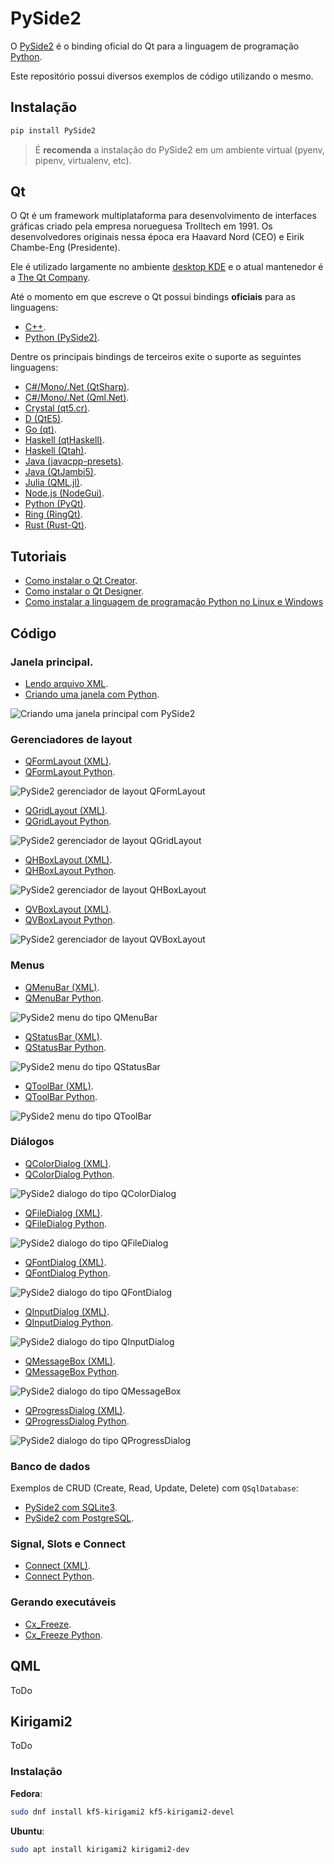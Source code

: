 # PySide2

O [PySide2](https://pypi.org/project/PySide2/) é o binding oficial do Qt para a linguagem de programação [Python](https://www.python.org/).

Este repositório possui diversos exemplos de código utilizando o mesmo.

## Instalação

```bash
pip install PySide2
```

> É **recomenda** a instalação do PySide2 em um ambiente virtual (pyenv, pipenv, virtualenv, etc).

## Qt

O Qt é um framework multiplataforma para desenvolvimento de interfaces gráficas criado pela empresa norueguesa Trolltech em 1991. Os desenvolvedores originais nessa época era Haavard Nord (CEO) e Eirik Chambe-Eng (Presidente).

Ele é utilizado largamente no ambiente [desktop KDE](https://kde.org/) e o atual mantenedor é a [The Qt Company](https://www.qt.io/).

Até o momento em que escreve o Qt possui bindings **oficiais** para as linguagens:

- [C++](https://doc.qt.io/qt-5/qtwidgets-index.html#getting-started).
- [Python (PySide2)](https://www.qt.io/qt-for-python).

Dentre os principais bindings de terceiros exite o suporte as seguintes linguagens:

- [C#/Mono/.Net (QtSharp)](https://gitlab.com/ddobrev/QtSharp).
- [C#/Mono/.Net (Qml.Net)](https://gitlab.com/ddobrev/QtSharp).
- [Crystal (qt5.cr)](https://github.com/Papierkorb/qt5.cr).
- [D (QtE5)](https://github.com/MGWL/QtE5).
- [Go (qt)](https://github.com/therecipe/qt).
- [Haskell (qtHaskell)](http://www.isptech.co.uk/qtHaskell/index.html).
- [Haskell (Qtah)](https://gitlab.com/khumba/qtah).
- [Java (javacpp-presets)](https://github.com/bytedeco/javacpp-presets/tree/master/qt).
- [Java (QtJambi5)](https://github.com/OmixVisualization/qtjambi5/).
- [Julia (QML.jl)](https://github.com/barche/QML.jl).
- [Node.js (NodeGui)](https://github.com/nodegui/nodegui).
- [Python (PyQt)](https://riverbankcomputing.com/software/pyqt/intro).
- [Ring (RingQt)](https://ring-lang.sourceforge.io/doc/qt.html).
- [Rust (Rust-Qt)](https://github.com/rust-qt).

## Tutoriais

- [Como instalar o Qt Creator](https://codigoninja.dev/posts/instalar-qt-creator/).
- [Como instalar o Qt Designer](https://codigoninja.dev/posts/instalar-qt-designer/).
- [Como instalar a linguagem de programação Python no Linux e Windows ](https://codigoninja.dev/posts/instalar-linguagem-programacao-python-linux-windows/)

## Código

### Janela principal.

- [Lendo arquivo XML](./src/mainwindow/xml).
- [Criando uma janela com Python](./src/mainwindow/).

![Criando uma janela principal com PySide2](./images/widgets/mainwindow.png)

### Gerenciadores de layout

- [QFormLayout (XML)](./src/layouts/form/xml).
- [QFormLayout Python](./src/layouts/form).

![PySide2 gerenciador de layout QFormLayout](./images/widgets/qformlayout.png)

- [QGridLayout (XML)](./src/layouts/grid/xml).
- [QGridLayout Python](./src/layouts/grid).

![PySide2 gerenciador de layout QGridLayout](./images/widgets/qgridlayout.png)

- [QHBoxLayout (XML)](./src/layouts/hbox/xml).
- [QHBoxLayout Python](./src/layouts/hbox).

![PySide2 gerenciador de layout QHBoxLayout](./images/widgets/qhboxlayout.png)

- [QVBoxLayout (XML)](./src/layouts/vbox/xml).
- [QVBoxLayout Python](./src/layouts/vbox).

![PySide2 gerenciador de layout QVBoxLayout](./images/widgets/qbboxlayout.png)

### Menus

- [QMenuBar (XML)](./src/menus/menubar/xml).
- [QMenuBar Python](./src/menus/menubar).

![PySide2 menu do tipo QMenuBar](./images/widgets/qmenubar.png)

- [QStatusBar (XML)](./src/menus/statusbar/xml).
- [QStatusBar Python](./src/menus/statusbar).

![PySide2 menu do tipo QStatusBar](./images/widgets/qstatusbar.png)

- [QToolBar (XML)](./src/menus/statusbar/xml).
- [QToolBar Python](./src/menus/statusbar).

![PySide2 menu do tipo QToolBar](./images/widgets/qtoolbar.png)

### Diálogos

- [QColorDialog (XML)](./src/dialogs/color/xml).
- [QColorDialog Python](./src/dialogs/color/xml).

![PySide2 dialogo do tipo QColorDialog](./images/widgets/qcolordialog.png)

- [QFileDialog (XML)](./src/dialogs/file/xml).
- [QFileDialog Python](./src/dialogs/file).

![PySide2 dialogo do tipo QFileDialog](./images/widgets/qfiledialog.png)

- [QFontDialog (XML)](./src/dialogs/font/xml).
- [QFontDialog Python](./src/dialogs/font).

![PySide2 dialogo do tipo QFontDialog](./images/widgets/qfontdialog.png)

- [QInputDialog (XML)](./src/dialogs/input/xml).
- [QInputDialog Python](./src/dialogs/input).

![PySide2 dialogo do tipo QInputDialog](./images/widgets/qinputdialog.png)

- [QMessageBox (XML)](./src/dialogs/messagebox/xml).
- [QMessageBox Python](./src/dialogs/messagebox).

![PySide2 dialogo do tipo QMessageBox](./images/widgets/qmessagebox.png)

- [QProgressDialog (XML)](./src/dialogs/progress/xml).
- [QProgressDialog Python](./src/dialogs/progress/xml).

![PySide2 dialogo do tipo QProgressDialog](./images/widgets/qprogressdialog.png)

### Banco de dados

Exemplos de CRUD (Create, Read, Update, Delete) com `QSqlDatabase`:

- [PySide2 com SQLite3](./src/database/db-sqlite).
- [PySide2 com PostgreSQL](./src/database/db-postgres).


### Signal, Slots e Connect

- [Connect (XML)](./src/signals-slots/xml).
- [Connect Python](./src/signals-slots).

### Gerando executáveis

- [Cx_Freeze](./src/gen-exec/_cx_freeze).
- [Cx_Freeze Python](./src/gen-exec/_pyinstaller).

## QML

ToDo

## Kirigami2

ToDo

### Instalação

**Fedora**:

```bash
sudo dnf install kf5-kirigami2 kf5-kirigami2-devel
```

**Ubuntu**:

```bash
sudo apt install kirigami2 kirigami2-dev
```

